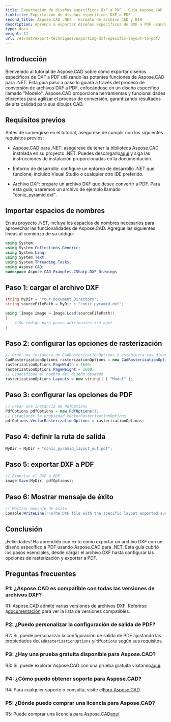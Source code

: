 ```yaml
---
title: Exportación de diseños específicos DXF a PDF - Guía Aspose.CAD
linktitle: Exportación de diseños específicos DXF a PDF
second_title: Aspose.CAD .NET - Formato de archivo CAD y BIM
description: Aprenda a exportar diseños específicos de DXF a PDF usando Aspose.CAD para .NET. Siga nuestra guía paso a paso para realizar conversiones eficientes y de alta calidad.
type: docs
weight: 11
url: /es/net/export-techniques/exporting-dxf-specific-layout-to-pdf/
---
```

## Introducción

Bienvenido al tutorial de Aspose.CAD sobre cómo exportar diseños específicos de DXF a PDF utilizando las potentes funciones de Aspose.CAD para .NET. Esta guía paso a paso lo guiará a través del proceso de conversión de archivos DXF a PDF, enfocándose en un diseño específico llamado "Modelo". Aspose.CAD proporciona herramientas y funcionalidades eficientes para agilizar el proceso de conversión, garantizando resultados de alta calidad para sus dibujos CAD.

## Requisitos previos

Antes de sumergirse en el tutorial, asegúrese de cumplir con los siguientes requisitos previos:

- Aspose.CAD para .NET: asegúrese de tener la biblioteca Aspose.CAD instalada en su proyecto .NET. Puedes descargarlo[aquí](https://releases.aspose.com/cad/net/) y siga las instrucciones de instalación proporcionadas en la documentación.

- Entorno de desarrollo: configure un entorno de desarrollo .NET que funcione, incluido Visual Studio o cualquier otro IDE preferido.

- Archivo DXF: prepare un archivo DXF que desee convertir a PDF. Para esta guía, usaremos un archivo de ejemplo llamado "conic_pyramid.dxf".

## Importar espacios de nombres

En su proyecto .NET, incluya los espacios de nombres necesarios para aprovechar las funcionalidades de Aspose.CAD. Agregue las siguientes líneas al comienzo de su código:

```csharp
using System;
using System.Collections.Generic;
using System.Linq;
using System.Text;
using System.Threading.Tasks;
using Aspose.CAD;
namespace Aspose.CAD.Examples.CSharp.DXF_Drawings

```

## Paso 1: cargar el archivo DXF

```csharp
string MyDir = "Your Document Directory";
string sourceFilePath = MyDir + "conic_pyramid.dxf";

using (Image image = Image.Load(sourceFilePath))
{
    //Su código para pasos adicionales irá aquí
}
```

## Paso 2: configurar las opciones de rasterización

```csharp
// Cree una instancia de CadRasterizationOptions y establezca sus diversas propiedades
CadRasterizationOptions rasterizationOptions = new CadRasterizationOptions();
rasterizationOptions.PageWidth = 1600;
rasterizationOptions.PageHeight = 1600;
// Especifique el nombre del diseño deseado
rasterizationOptions.Layouts = new string[] { "Model" };
```

## Paso 3: configurar las opciones de PDF

```csharp
// Crear una instancia de PdfOptions
PdfOptions pdfOptions = new PdfOptions();
// Establecer la propiedad VectorRasterizationOptions
pdfOptions.VectorRasterizationOptions = rasterizationOptions;
```

## Paso 4: definir la ruta de salida

```csharp
MyDir = MyDir + "conic_pyramid_layout_out.pdf";
```

## Paso 5: exportar DXF a PDF

```csharp
// Exportar el DXF a PDF
image.Save(MyDir, pdfOptions);
```

## Paso 6: Mostrar mensaje de éxito

```csharp
// Mostrar mensaje de éxito
Console.WriteLine("\nThe DXF file with the specific layout exported successfully to PDF.\nFile saved at " + MyDir);
```

## Conclusión

¡Felicidades! Ha aprendido con éxito cómo exportar un archivo DXF con un diseño específico a PDF usando Aspose.CAD para .NET. Esta guía cubrió los pasos esenciales, desde cargar el archivo DXF hasta configurar las opciones de rasterización y exportar a PDF.

## Preguntas frecuentes

### P1: ¿Aspose.CAD es compatible con todas las versiones de archivos DXF?

 R1: Aspose.CAD admite varias versiones de archivos DXF. Referirse a[documentación](https://reference.aspose.com/cad/net/) para ver la lista de versiones compatibles.

### P2: ¿Puedo personalizar la configuración de salida de PDF?

R2: Sí, puede personalizar la configuración de salida de PDF ajustando las propiedades de`CadRasterizationOptions` y`PdfOptions` según sus requisitos.

### P3: ¿Hay una prueba gratuita disponible para Aspose.CAD?

 R3: Sí, puede explorar Aspose.CAD con una prueba gratuita visitando[aquí](https://releases.aspose.com/).

### P4: ¿Cómo puedo obtener soporte para Aspose.CAD?

 R4: Para cualquier soporte o consulta, visite el[Foro Aspose.CAD](https://forum.aspose.com/c/cad/19).

### P5: ¿Dónde puedo comprar una licencia para Aspose.CAD?

 R5: Puede comprar una licencia para Aspose.CAD[aquí](https://purchase.aspose.com/buy).